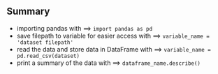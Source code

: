 ## Summary
  + importing pandas with ==> `import pandas as pd`
  + save filepath to variable for easier access with ==> `variable_name = 'dataset filepath'`
  + read the data and store data in DataFrame with ==> `variable_name = pd.read_csv(dataset)`
  + print a summary of the data with ==> `dataframe_name.describe()`
  
